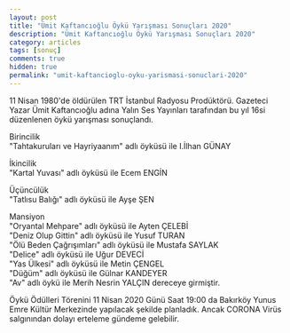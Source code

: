 ```yaml
---
layout: post
title: "Ümit Kaftancıoğlu Öykü Yarışması Sonuçları 2020"
description: "Ümit Kaftancıoğlu Öykü Yarışması Sonuçları 2020"
category: articles
tags: [sonuç]
comments: true
hidden: true
permalink: "umit-kaftancioglu-oyku-yarismasi-sonuclari-2020"
---
```


11 Nisan 1980'de öldürülen TRT İstanbul Radyosu Prodüktörü. Gazeteci Yazar Ümit Kaftancıoğlu adına Yalın Ses Yayınları tarafından bu yıl 16si düzenlenen öykü yarışması sonuçlandı.  

Birincilik  
"Tahtakuruları ve Hayriyaanım" adlı öyküsü ile I.İlhan GÜNAY  

İkincilik  
"Kartal Yuvası" adlı öyküsü ile Ecem ENGİN  

Üçüncülük  
"Tatlısu Balığı" adlı öyküsü ile Ayşe ŞEN  

Mansiyon  
"Oryantal Mehpare" adlı öyküsü ile Ayten ÇELEBİ  
"Deniz Olup Gittin" adlı öyküsü ile Yusuf TURAN  
"Ölü Beden Çağrışımları" adlı öyküsü ile Mustafa SAYLAK  
"Delice" adlı öyküsü ile Uğur DEVECİ  
"Yas Ülkesi" adlı öyküsü ile Metin ÇENGEL  
"Düğüm" adlı öyküsü ile Gülnar KANDEYER  
"Av" adlı öykü ile Merih Nesrin YALÇIN dereceye girmiştir.  

Öykü Ödülleri Törenini 11 Nisan 2020 Günü Saat 19:00 da Bakırköy Yunus Emre Kültür Merkezinde yapılacak şekilde planladık. Ancak CORONA Virüs salgınından dolayı erteleme gündeme gelebilir.